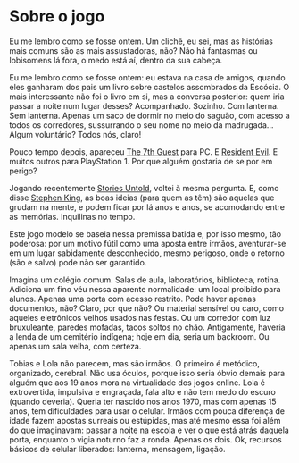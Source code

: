 # Sobre o jogo

Eu me lembro como se fosse ontem. Um clichê, eu sei, mas as histórias mais comuns são as mais assustadoras, não? Não há fantasmas ou lobisomens lá fora, o medo está aí, dentro da sua cabeça.

Eu me lembro como se fosse ontem: eu estava na casa de amigos, quando eles ganharam dos pais um livro sobre castelos assombrados da Escócia. O mais interessante não foi o livro em si, mas a conversa posterior: quem iria passar a noite num lugar desses? Acompanhado. Sozinho. Com lanterna. Sem lanterna. Apenas um saco de dormir no meio do saguão, com acesso a todos os corredores, sussurrando o seu nome no meio da madrugada... Algum voluntário? Todos nós, claro!

Pouco tempo depois, apareceu [The 7th Guest](https://www.mobygames.com/game/283/the-7th-guest/) para PC. E [Resident Evil](https://www.residentevil.com/). E muitos outros para PlayStation 1. Por que alguém gostaria de se por em perigo?

Jogando recentemente [Stories Untold](https://storiesuntoldgame.com/), voltei à mesma pergunta. E, como disse [Stephen King](https://www.companhiadasletras.com.br/livro/9788581052779/sobre-a-escrita), as boas ideias (para quem as têm) são aquelas que grudam na mente, e podem ficar por lá anos e anos, se acomodando entre as memórias. Inquilinas no tempo.

Este jogo modelo se baseia nessa premissa batida e, por isso mesmo, tão poderosa: por um motivo fútil como uma aposta entre irmãos, aventurar-se em um lugar sabidamente desconhecido, mesmo perigoso, onde o retorno (são e salvo) pode não ser garantido.

Imagina um colégio comum. Salas de aula, laboratórios, biblioteca, rotina. Adiciona um fino véu nessa aparente normalidade: um local proibido para alunos. Apenas uma porta com acesso restrito. Pode haver apenas documentos, não? Claro, por que não? Ou material sensível ou caro, como aqueles eletrônicos velhos usados nas festas. Ou um corredor com luz bruxuleante, paredes mofadas, tacos soltos no chão. Antigamente, haveria a lenda de um cemitério indígena; hoje em dia, seria um backroom. Ou apenas um sala velha, com certeza.

Tobias e Lola não parecem, mas são irmãos. O primeiro é metódico, organizado, cerebral. Não usa óculos, porque isso seria óbvio demais para alguém que aos 19 anos mora na virtualidade dos jogos online. Lola é extrovertida, impulsiva e engraçada, fala alto e não tem medo do escuro (quando deveria). Queria ter nascido nos anos 1970, mas com apenas 15 anos, tem dificuldades para usar o celular. Irmãos com pouca diferença de idade fazem apostas surreais ou estúpidas, mas até mesmo essa foi além do que imaginavam: passar a noite na escola e ver o que está atrás daquela porta, enquanto o vigia noturno faz a ronda. Apenas os dois. Ok, recursos básicos de celular liberados: lanterna, mensagem, ligação.
